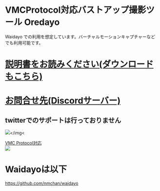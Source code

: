# VMCProtocol対応バストアップ撮影ツール Oredayo
Waidayo での利用を想定しています。バーチャルモーションキャプチャーなどでも利用可能です。

# [説明書をお読みください(ダウンロードもこちら)](https://github.com/gpsnmeajp/Oredayo/wiki)
# [お問合せ先(Discordサーバー)](https://discord.gg/nGapSR7)
## twitterでのサポートは行っておりません

<img src="https://github.com/gpsnmeajp/Oredayo/blob/wiki_img/wiki_img/ore3.png?raw=true"></img<

[VMC Protocol対応](https://sh-akira.github.io/VirtualMotionCaptureProtocol/)  
<img src="https://github.com/gpsnmeajp/Oredayo/blob/wiki_img/wiki_img/vmpc_logo_128x128.png?raw=true"></img>

# Waidayoは以下
https://github.com/nmchan/waidayo
